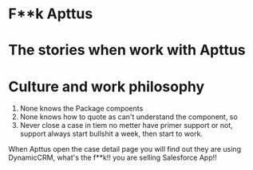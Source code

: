 # F**k Apttus
# The stories when work with Apttus

# Culture and work philosophy
1. None knows the Package compoents
1. None knows how to quote as can't understand the component, so
1. Never close a case in tiem no metter have primer support or not, support always start bullshit a week, then start to work.

When Apttus open the case detail page you will find out they are using DynamicCRM, what's the f**k!! you are selling Salesforce App!!
